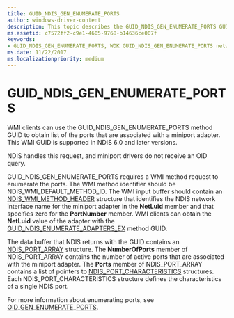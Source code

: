 ```yaml
---
title: GUID_NDIS_GEN_ENUMERATE_PORTS
author: windows-driver-content
description: This topic describes the GUID_NDIS_GEN_ENUMERATE_PORTS GUID for the NDIS WMI interface.
ms.assetid: c7572ff2-c9e1-4605-9768-b14636ce007f
keywords:
- GUID_NDIS_GEN_ENUMERATE_PORTS, WDK GUID_NDIS_GEN_ENUMERATE_PORTS network drivers
ms.date: 11/22/2017
ms.localizationpriority: medium
---
```


# GUID_NDIS_GEN_ENUMERATE_PORTS

WMI clients can use the GUID_NDIS_GEN_ENUMERATE_PORTS method GUID to obtain list of the ports that are associated with a miniport adapter. This WMI GUID is supported in NDIS 6.0 and later versions.

NDIS handles this request, and miniport drivers do not receive an OID query.

GUID_NDIS_GEN_ENUMERATE_PORTS requires a WMI method request to enumerate the ports. The WMI method identifier should be NDIS_WMI_DEFAULT_METHOD_ID. The WMI input buffer should contain an [NDIS_WMI_METHOD_HEADER](https://msdn.microsoft.com/library/windows/hardware/ff567903) structure that identifies the NDIS network interface name for the miniport adapter in the **NetLuid** member and that specifies zero for the **PortNumber** member. WMI clients can obtain the **NetLuid** value of the adapter with the [GUID_NDIS_ENUMERATE_ADAPTERS_EX](guid-ndis-enumerate-adapters-ex.md) method GUID.

The data buffer that NDIS returns with the GUID contains an [NDIS_PORT_ARRAY](https://msdn.microsoft.com/library/windows/hardware/ff566786) structure. The **NumberOfPorts** member of NDIS_PORT_ARRAY contains the number of active ports that are associated with the miniport adapter. The **Ports** member of NDIS_PORT_ARRAY contains a list of pointers to [NDIS_PORT_CHARACTERISTICS](https://msdn.microsoft.com/library/windows/hardware/ff566791) structures. Each NDIS_PORT_CHARACTERISTICS structure defines the characteristics of a single NDIS port.

For more information about enumerating ports, see [OID_GEN_ENUMERATE_PORTS](oid-gen-enumerate-ports.md).

